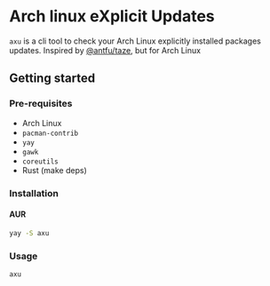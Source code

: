 # Arch linux eXplicit Updates

`axu` is a cli tool to check your Arch Linux explicitly installed packages updates. Inspired by [@antfu/taze](https://github.com/antfu/taze), but for Arch Linux

## Getting started

### Pre-requisites

- Arch Linux
- `pacman-contrib`
- `yay`
- `gawk`
- `coreutils`
- Rust (make deps)

### Installation

#### AUR

```bash
yay -S axu
```

### Usage

```bash
axu
```
